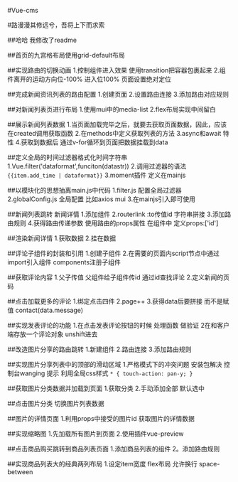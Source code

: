 #Vue-cms

#路漫漫其修远兮，吾将上下而求索

##哈哈  我修改了readme

##首页的九宫格布局使用grid-default布局

##实现路由的切换动画
1.控制组件进入效果
  使用transition把容器包裹起来
2.组件离开的运动方向位-100% 进入位100%  页面设置绝对定位

##完成新闻资讯列表的路由配置 
1.创建页面
2.设置路由连接
3.添加路由对应规则

##对新闻列表页进行布局
1.使用mui中的media-list
2.flex布局实现中间留白

##展示新闻列表数据
1.当页面加载完毕之后，就要去获取页面数据，因此，应该在created调用获取函数
2.在methods中定义获取列表的方法
3.async和await 特性
4.获取到数据后 通过v-for循环到页面把数据挂载到data

##定义全局的时间过滤器格式化时间字符串
1.Vue.filter('dataformat',funciton(datastr))
2.调用过滤器的语法`{{item.add_time | dataformat}}`
3.moment插件 定义在mainjs

##以模块化的思想抽离main.js中代码
1.filter.js  配置全局过滤器
2.globalConfig.js   全局配置 比如axios mui 
3.在mainjs引入即可使用

##新闻列表跳转 新闻详情
1.添加组件
2.routerlink  :to传值id   字符串拼接
3.添加路由规则
4.获得路由传递参数  使用路由的props属性 在组件中 定义props:['id']

##渲染新闻详情
1.获取数据
2.挂在数据

##评论子组件的封装和引用
1.创建子组件 
2.在需要的页面内script节点中通过import引入组件  components注册子组件

##获取评论内容
1.父子传值  父组件给子组件传id 通过id查找评论
2.定义新闻的页码  

##点击加载更多的评论
1.绑定点击四件
2.page++
3.获得data后要拼接 而不是赋值  contact(data.message)

##实现发表评论的功能 
1.在点击发表评论按钮的时候 处理函数 做验证
2在和客户端存放一个评论对象 unshift进去

##改造图片分享的路由跳转 
1.新建组件
2.路由连接
3.添加路由规则

##实现图片分享列表中的顶部的滑动区域
1.严格模式下的冲突问题
安装包解决  控制台wanging 提示  利用全局css样式
`* {
  touch-action: pan-y;
}`

##获取图片分类数据并加载到页面
1.获取分类
2.手动添加全部 默认选中

##点击图片分类 切换图片列表数据

##图片的详情页面
1.利用props中接受的图片id 获取图片的详情数据

##实现缩略图 
1.先加载所有图片到页面
2.使用插件vue-preview 

##点击商品购买跳转到商品列表页面
1.添加商品列表的组件
2。添加路由规则

##实现商品列表大的经典两列布局
1.设定item宽度 flex布局 允许换行 space-between